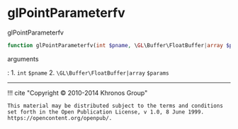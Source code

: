 # glPointParameterfv
glPointParameterfv

```php
function glPointParameterfv(int $pname, \GL\Buffer\FloatBuffer|array $params) : void
```

arguments

:    1. `int` `$pname` 
    2. `\GL\Buffer\FloatBuffer|array` `$params` 

---
     

!!! cite "Copyright © 2010-2014 Khronos Group"

    This material may be distributed subject to the terms and conditions set forth in the Open Publication License, v 1.0, 8 June 1999. https://opencontent.org/openpub/.